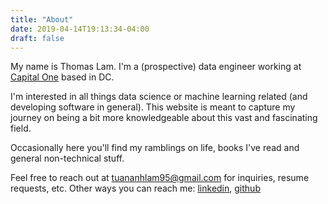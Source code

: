 ```yaml
---
title: "About"
date: 2019-04-14T19:13:34-04:00
draft: false
---
```


My name is Thomas Lam. I'm a (prospective) data engineer working at [Capital One](https://github.com/capitalone) based in DC. 

I'm interested in all things data science or machine learning related (and developing software in general). This website is meant to capture my journey on being a bit more knowledgeable about this vast and fascinating field. 

Occasionally here you'll find my ramblings on life, books I've read and general non-technical stuff.

Feel free to reach out at <tuananhlam95@gmail.com> for inquiries, resume requests, etc. Other ways you can reach me: [linkedin](https://www.linkedin.com/in/thomaslam95/), [github](https://github.com/thomaslam)
